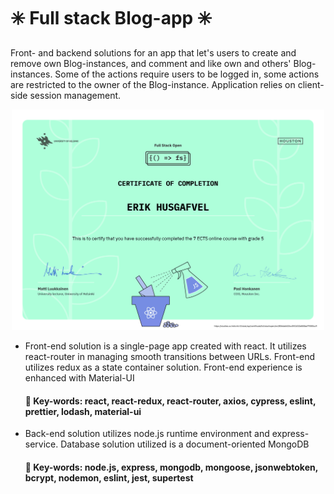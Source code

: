 # ✳️ Full stack Blog-app ✳️

Front- and backend solutions for an app that let's users to create and remove own Blog-instances, and comment and like own and others' Blog-instances. Some of the actions require users to be logged in, some actions are restricted to the owner of the Blog-instance. Application relies on client-side session management.

<p align="center">
  <img src="https://github.com/ErikHusgafvel/HY-MOOC-Full-stack-development/blob/master/certificate-fullstack_0-7.png" alt="Basic course certificate" width="500"/>
</p>

- Front-end solution is a single-page app created with react. It utilizes react-router in managing smooth transitions between URLs. Front-end utilizes redux as a state container solution. Front-end experience is enhanced with Material-UI
  #### 🔖 Key-words: react, react-redux, react-router, axios, cypress, eslint, prettier, lodash, material-ui
- Back-end solution utilizes node.js runtime environment and express-service. Database solution utilized is a document-oriented MongoDB
  #### 🔖 Key-words: node.js, express, mongodb, mongoose, jsonwebtoken, bcrypt, nodemon, eslint, jest, supertest
